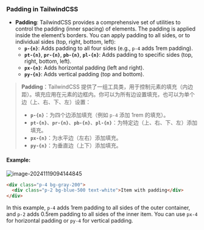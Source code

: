 ### Padding in TailwindCSS

- **Padding**: TailwindCSS provides a comprehensive set of utilities to control the padding (inner spacing) of elements. The padding is applied inside the element’s borders. You can apply padding to all sides, or to individual sides (top, right, bottom, left):
  - **`p-{n}`**: Adds padding to all four sides (e.g., `p-4` adds 1rem padding).
  - **`pt-{n}`**, **`pr-{n}`**, **`pb-{n}`**, **`pl-{n}`**: Adds padding to specific sides (top, right, bottom, left).
  - **`px-{n}`**: Adds horizontal padding (left and right).
  - **`py-{n}`**: Adds vertical padding (top and bottom).

> **Padding**：TailwindCSS 提供了一组工具类，用于控制元素的填充（内边距）。填充应用在元素的边框内。你可以为所有边设置填充，也可以为单个边（上、右、下、左）设置：
> - **`p-{n}`**：为四个边添加填充（例如 `p-4` 添加 1rem 的填充）。
> - **`pt-{n}`**、**`pr-{n}`**、**`pb-{n}`**、**`pl-{n}`**：为特定边（上、右、下、左）添加填充。
> - **`px-{n}`**：为水平边（左右）添加填充。
> - **`py-{n}`**：为垂直边（上下）添加填充。

#### Example:

![image-20241119094144845](C:\Users\10691\AppData\Roaming\Typora\typora-user-images\image-20241119094144845.png)

<audio src="..\..\mp3\外层容器使用了 `p4`，为所.mp3"></audio>

```html
<div class="p-4 bg-gray-200">
  <div class="p-2 bg-blue-500 text-white">Item with padding</div>
</div>
```

In this example, `p-4` adds 1rem padding to all sides of the outer container, and `p-2` adds 0.5rem padding to all sides of the inner item. You can use `px-4` for horizontal padding or `py-4` for vertical padding.